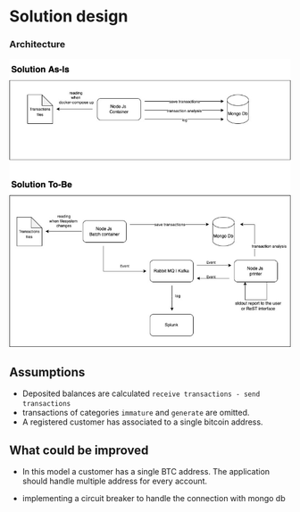 # Solution design

### Architecture
![](./IMG/solution-kr.jpeg)

## Assumptions
* Deposited balances are calculated `receive transactions - send transactions`
* transactions of categories `immature` and `generate` are omitted.
* A registered customer has associated to a single bitcoin address. 

## What could be improved
* In this model a customer has a single BTC address. The application should handle multiple address for every account.

* implementing a circuit breaker to handle the connection with mongo db

